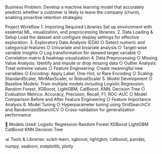 Business Problem:
Develop a machine learning model that accurately predicts whether a customer is likely to leave the company (churn), enabling proactive retention strategies.

Project Workflow
	1. Importing Required Libraries
Set up environment with essential ML, visualization, and preprocessing libraries.
	2. Data Loading & Setup
Load the dataset and configure display settings for effective exploration.
	3. Exploratory Data Analysis (EDA)
		○ Detect numeric and categorical features
		○ Univariate and bivariate analysis
		○ Target-wise variable insights
		○ Log transformation for skewed target variable
		○ Correlation matrix & heatmap visualization
	4. Data Preprocessing
		○ Missing Value Analysis: Identify and impute or drop missing data
		○ Outlier Analysis: Treat extreme values
		○ Feature Engineering: Create meaningful new variables
		○ Encoding: Apply Label, One-Hot, or Rare Encoding
		○ Scaling: StandardScaler, MinMaxScaler, or RobustScaler
	5. Model Development
		○ Baseline Models: Train multiple models including Logistic Regression, Random Forest, XGBoost, LightGBM, CatBoost, KNN, Decision Tree
		○ Evaluation Metrics: Accuracy, Precision, Recall, F1, ROC-AUC
		○ Model Comparison Before and After Feature Engineering
		○ Feature Importance Analysis
	6. Model Tuning
		○ Hyperparameter tuning using GridSearchCV and RandomizedSearchCV
		○ Cross-validation for generalization performance

🧠 Models Used:
Logistic Regression
Random Forest
XGBoost
LightGBM
CatBoost
KNN
Decision Tree

📊 Tools & Libraries:
scikit-learn, xgboost, lightgbm, catboost, pandas, numpy, seaborn, matplotlib, plotly
